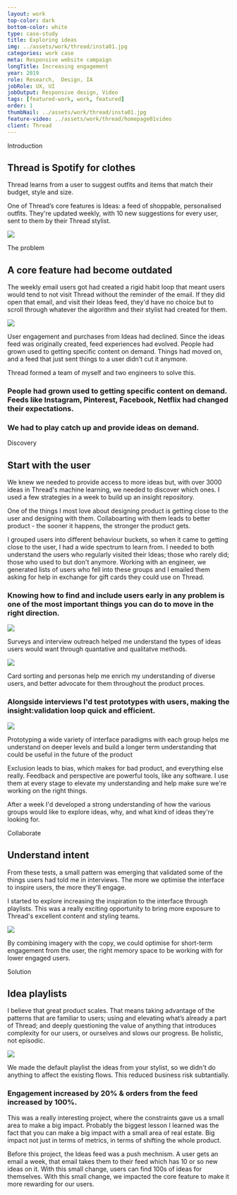 ```yaml
---
layout: work
top-color: dark
bottom-color: white
type: case-study
title: Exploring ideas
img: ../assets/work/thread/insta01.jpg
categories: work case
meta: Responsive website campaign
longTitle: Increasing engagement
year: 2019
role: Research,  Design, IA
jobRole: UX, UI 
jobOutput: Responsive design, Video
tags: [featured-work, work, featured]
order: 1
thumbNail: ../assets/work/thread/insta01.jpg
feature-video: ../assets/work/thread/homepage01video
client: Thread
--- 
```


<div class="wider light">
		<div class="grid">
				<div class="storyline half l-m-b chapter">
					<p class="s-print uppercase">Introduction</p>
					<h2>Thread is Spotify for clothes</h2>
					<p class="">
						Thread learns from a user to suggest outfits and items that match their budget, style and size.
					</p>
					<p class="">
						One of Thread’s core features is Ideas: a feed of shoppable, personalised outfits.  They're updated weekly, with 10 new suggestions for every user, sent to them by their Thread stylist.  
					</p>
					<img class="w100 m-m-b m-m-t dBlock mAuto" src="../assets/work/thread/idea01.png"/> 							
				</div>
		</div>
		<div class="grid">
				<div class="storyline half m-m-b chapter">
					<p class="m-print uppercase">
						The problem
					</p>
					<h2 class="heading">A core feature had become outdated</h2>
					<p>
						The weekly email users got had created a rigid habit loop that meant users would tend to not visit Thread without the reminder of the email.  If they did open that email, and visit their Ideas feed, they'd have no choice but to scroll through whatever the algorithm and their stylist had created for them.  
					</p>
					<img class="w100 m-m-t m-m-b" src="../assets/work/thread/weekly-thread.png"/>
					<p class="">
						User engagement and purchases from Ideas had declined.  Since the ideas feed was originally created, feed experiences had evolved.  People had grown used to getting specific content on demand.  Things had moved on, and a feed that just sent things to a user didn’t cut it anymore.  
					</p>	
					<p>
						Thread formed a team of myself and two engineers to solve this.
					</p>
				</div>	
				<div class="storyline half m-m-b chapter">
					<h3 class="">
						People had grown used to getting specific content on demand.  Feeds like Instagram, Pinterest, Facebook, Netflix had changed their expectations.
					</h3>
					<h3 class="">
						We had to play catch up and provide ideas on demand.
					</h3>
				</div>
		</div>

</div>




<div class="wider ghostBg">
		<div class="grid">
				<div class="storyline half l-m-b l-m-t chapter">
					<p class="s-print uppercase">Discovery</p>
					<h2>Start with the user</h2>
					<p class="">
						We knew we needed to provide access to more ideas but, with over 3000 ideas in Thread's machine learning, we needed to discover which ones.  I used a few strategies in a week to build up an insight repository.
					</p>						
					<p class="">
						One of the things I most love about designing product is getting close to the user and designing with them.  Collaboarting with them leads to better product - the sooner it happens, the stronger the product gets.
					</p>					
					<p>
						I grouped users into different behaviour buckets, so when it came to getting close to the user, I had a wide spectrum to learn from.  I needed to both understand the users who regularly visited their Ideas; those who rarely did; those who used to but don't anymore.  Working with an engineer, we generated lists of users who fell into these groups and I emailed them asking for help in exchange for gift cards they could use on Thread.
					</p>
					<h3 class="">
						Knowing how to find and include users early in any problem is one of the most important things you can do to move in the right direction.
					</h3>					
				</div>	
			<div class="m-m-b">
				<div class="unit two-thirds m-auto chapter xl-m-b">
					<img class="m-auto" src="../assets/work/thread/research-01.png"/>
					<p class="object-caption xs-m-t text-center">
						Surveys and interview outreach helped me understand the types of ideas users would want through quantative and qualitatve methods. 
					</p>
					<img class="m-auto m-m-t" src="../assets/work/thread/research-02.png"/>
					<p class="object-caption xs-m-t text-center">
						Card sorting and personas help me enrich my understanding of diverse users, and better advocate for them throughout the product proces. 
					</p>	
					<h3 class="two-thirds">
						Alongside interviews I'd test prototypes with users, making the insight:validation loop quick and efficient.
					</h3>
				</div>
				<div class="unit w100 m-auto chapter l-m-b">
					<img class="m-auto" src="../assets/work/thread/prototype-testing-01.png"/>
					<p class="object-caption xs-m-t text-center">
						Prototyping a wide variety of interface paradigms with each group helps me understand on deeper levels and build a longer term understanding that could be useful in the future of the product
					</p>									
				</div>
			</div>	
			<div class="storyline half l-m-b l-m-t chapter">
					<p>
						Exclusion leads to bias, which makes for bad product, and everything else really.  Feedback and perspective are powerful tools, like any software.  I use them at every stage to elevate my understanding and help make sure we're working on the right things.
					</p>
					<p>
						After a week I'd developed a strong understanding of how the various groups would like to explore ideas, why, and what kind of ideas they're looking for.
					</p>
			</div>
		</div>
</div>

<!--

<div class="wider light">
		<div class="grid">
				<div class="storyline half l-m-t l-m-b chapter">
					<p class="m-print uppercase">
						Constraints
					</p>					
					<h2>Ship to learn</h2>
					<p class="">
						Thread created this team to increase engagement and orders from the ideas feed.  Knowing this meant that whatever we introduced to achieve that couldn't be detremental to the pre-existing engagement and orders.  If we do something that frustrates the users satisifed with their weekly email flow <em> - our most engaged users -</em>, we'll just be swapping engagement for engagement and not really contributing much at all to our goal.
					</p>				
					<p>
						This constraint ultimately gave us actually very little phsyical real estate to try to introduce new value to the feed.  We took this as an opportunity to learn by trying a few experiments.  Will people use a filter button?  Will they use tabs?  
					</p>
					<p>
						I think this is an important part of product strategy.  The sooner you ship, the sooner you can start solving the problem for users.  And if you can solve it in less effort than the more visionary version will take, you can move onto solving other problems, and achieving more for the user and business.  
					</p>
				</div>
			<div class="m-m-b">
				<div class="unit two-thirds m-auto chapter s-m-b">
					<img class="m-auto" src="https://cdn.dribbble.com/users/4859/screenshots/5881060/rent_home_4x.png"/>
					<p class="s-m-t">
						Filters got a 5% engagement rate and increased orders from the feed by 12%.  Tabs got a 15% engagement rate, and increased orders by 50%. We had validated we were onto something.  
					</p>										
				</div>
			</div>					
			</div> 
</div>
-->


<div class="wider pitch-black-bg">
		<div class="grid ">
				<div class="storyline half l-m-b chapter l-m-t">
					<p class="m-print uppercase step-title">
						Collaborate
					</p>					
					<h2>Understand intent</h2>
					<p class="">
						From these tests, a small pattern was emerging that validated some of the things users had told me in interviews.  The more we optimise the interface to inspire users, the more they'll engage.
					</p>
					<p>
						I started to explore increasing the inspiration to the interface through playlists.  This was a really exciting opportunity to bring more exposure to Thread's excellent content and styling teams. 
					</p>	
				</div>
			 	<div class="unit whole">
			 		<img class="dBlock mAuto chapter m-m-b " src="../assets/work/thread/playlists-all.png"/>	
			 	</div>	
				<div class="storyline half l-m-b chapter l-m-t">
					<p class="">
						By combining imagery with the copy, we could optimise for short-term engagement from the user, the right memory space to be working with for lower engaged users.
					</p>
				</div>			 	
		</div>	
</div>	


<div class="wider">
		<div class="grid l-m-t">
			<div class="storyline half l-m-b chapter">
				<p class="m-print uppercase">
					Solution
				</p>	
				<h2 class="heading plus">Idea playlists</h2>
				<p>
					I believe that great product scales.  That means taking advantage of the patterns that are familiar to users; using and elevating what’s already a part of Thread; and deeply questioning the value of anything that introduces complexity for our users, or ourselves and slows our progress.  Be holistic, not episodic.  
				</p>	 				
			</div>
			 	<div class="unit two-thirds mAuto">
			 		<img class="dBlock mAuto chapter l-m-b" src="../assets/work/thread/ideas-mobile.png"/>	
			 	</div>			
			<div class="storyline half l-m-b chapter">
				<p>
					We made the default playlist the ideas from your stylist, so we didn't do anything to affect the existing flows.  This reduced business risk subtantially.  
				</p>	 				
			</div>	
			<div class="storyline half l-m-b chapter">
				<h3>
					Engagement increased by 20% &amp; orders from the feed increased by 100%.
				</h3>	 				
			</div>	
			<div class="storyline half l-m-b chapter">
				<p>
					This was a really interesting project, where the constraints gave us a small area to make a big impact.  Probably the biggest lesson I learned was the fact that you can make a big impact with a small area of real estate.  Big impact not just in terms of metrics, in terms of shifting the whole product. 
				</p>	 			
				<p>
					Before this project, the Ideas feed was a push mechnism.  A user gets an email a week, that email takes them to their feed which has 10 or so new ideas on it.  With this small change, users can find 100s of ideas for themselves.  With this small change, we impacted the core feature to make it more rewarding for our users.
				</p>	
			</div>									 	
	 </div>



			
</div>



	

